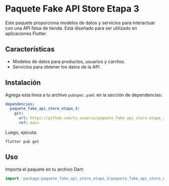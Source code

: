 # Paquete Fake API Store Etapa 3

Este paquete proporciona modelos de datos y servicios para interactuar con una API falsa de tienda. Está diseñado para ser utilizado en aplicaciones Flutter.

## Características

- Modelos de datos para  productos, usuarios y carritos.
- Servicios para obtener los datos de la API.

## Instalación

Agrega esta línea a tu archivo `pubspec.yaml` en la sección de dependencias:

```yaml
dependencies:
  paquete_fake_api_store_etapa_3:
    git:
      url: https://github.com/tu_usuario/paquete_fake_api_store_etapa_3.git
      ref: main
```

Luego, ejecuta:

```
flutter pub get
```

## Uso
Importa el paquete en tu archivo Dart:

```dart
import 'package:paquete_fake_api_store_etapa_3/paquete_fake_api_store_etapa_3.dart';
```